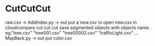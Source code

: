 # CutCutCut
raw.csv -> AddIndex.py -> out put a new.csv \n
open new.csv in cloudcompare
cut cut cut
save segmented objects with objects name. eg."tree.csv" "tree001.csv" "tree00002.csv" "trafficLight.csv" ...
MapBack.py -> out put color.csv
